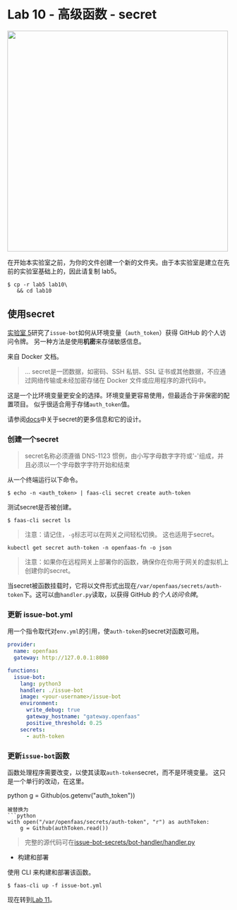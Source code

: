 # Lab 10 - 高级函数 - secret

<img src="https://github.com/openfaas/media/raw/master/OpenFaaS_Magnet_3_1_png.png" width="500px"></img>

在开始本实验室之前，为你的文件创建一个新的文件夹。由于本实验室是建立在先前的实验室基础上的，因此请复制 lab5。

```plain
$ cp -r lab5 lab10\
   && cd lab10
```

## 使用secret

[实验室 5](./lab5.md)研究了`issue-bot`如何从环境变量（`auth_token`）获得 GitHub 的个人访问令牌。 另一种方法是使用**机密**来存储敏感信息。

来自 Docker 文档。
> ... secret是一团数据，如密码、SSH 私钥、SSL 证书或其他数据，不应通过网络传输或未经加密存储在 Docker 文件或应用程序的源代码中。

这是一个比环境变量更安全的选择。环境变量更容易使用，但最适合于非保密的配置项目。 似乎很适合用于存储`auth_token`值。 

请参阅[docs](https://docs.openfaas.com/reference/secrets/)中关于secret的更多信息和它的设计。

### 创建一个secret

> secret名称必须遵循 DNS-1123 惯例，由小写字母数字字符或'-'组成，并且必须以一个字母数字字符开始和结束 

从一个终端运行以下命令。

```plain
$ echo -n <auth_token> | faas-cli secret create auth-token
```

测试secret是否被创建。

```plain
$ faas-cli secret ls
```
> 注意：请记住，`-g`标志可以在网关之间轻松切换。 这也适用于secret。

```plain
kubectl get secret auth-token -n openfaas-fn -o json
```

> 注意：如果你在远程网关上部署你的函数，确保你在你用于网关的虚拟机上创建你的secret。

当secret被函数挂载时，它将以文件形式出现在`/var/openfaas/secrets/auth-token`下。这可以由`handler.py`读取，以获得 GitHub 的*个人访问令牌*。

### 更新 issue-bot.yml

用一个指令取代对`env.yml`的引用，使`auth-token`的secret对函数可用。

```yml
provider:
  name: openfaas
  gateway: http://127.0.0.1:8080

functions:
  issue-bot:
    lang: python3
    handler: ./issue-bot
    image: <your-username>/issue-bot
    environment:
      write_debug: true
      gateway_hostname: "gateway.openfaas"
      positive_threshold: 0.25
    secrets:
      - auth-token
```

### 更新`issue-bot`函数

函数处理程序需要改变，以使其读取`auth-token`secret，而不是环境变量。 这只是一个单行的改动，在这里。

python
g = Github(os.getenv("auth_token"))
```plain
被替换为 
```python
with open("/var/openfaas/secrets/auth-token", "r") as authToken:  
    g = Github(authToken.read())
```

> 完整的源代码可在[issue-bot-secrets/bot-handler/handler.py](./issue-bot-secrets/bot-handler/handler.py)

* 构建和部署

使用 CLI 来构建和部署该函数。

```plain
$ faas-cli up -f issue-bot.yml
```

现在转到[Lab 11](lab11.md)。